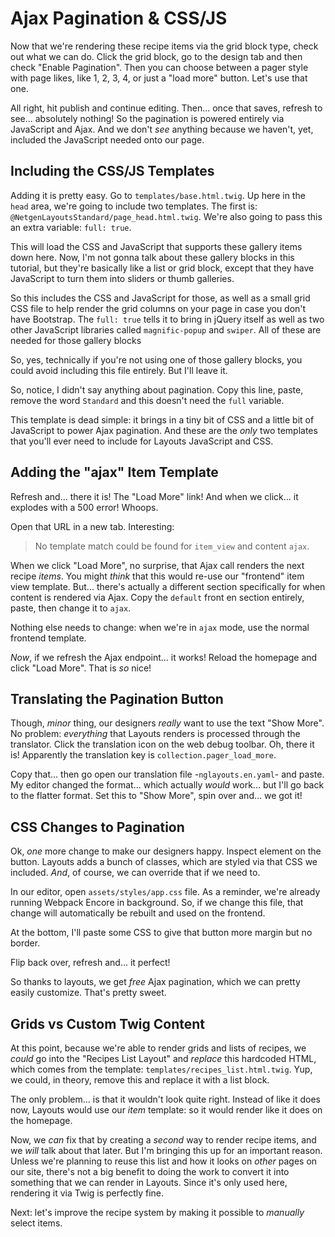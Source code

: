 # Ajax Pagination & CSS/JS

Now that we're rendering these recipe items via the grid block type, check out what
we can do. Click the grid block, go to the design tab and then check
"Enable Pagination". Then you can choose between a pager style with page likes,
like 1, 2, 3, 4, or just a "load more" button. Let's use that one.

All right, hit publish and continue editing. Then... once that saves, refresh to
see... absolutely nothing! So the pagination is powered entirely via JavaScript and
Ajax. And we don't *see* anything because we haven't, yet, included the JavaScript
needed onto our page.

## Including the CSS/JS Templates

Adding it is pretty easy. Go to `templates/base.html.twig`. Up here in the `head`
area, we're going to include two templates. The first is:
`@NetgenLayoutsStandard/page_head.html.twig`. We're also going to pass this an
extra variable: `full: true`.

This will load the CSS and JavaScript that supports these gallery items down here.
Now, I'm not gonna talk about these gallery blocks in this tutorial, but they're
basically like a list or grid block, except that they have JavaScript to turn them
into sliders or thumb galleries.

So this includes the CSS and JavaScript for those, as well as a small grid CSS file
to help render the grid columns on your page in case you don't have Bootstrap. The
`full: true` tells it to bring in jQuery itself as well as two other JavaScript
libraries called `magnific-popup` and `swiper`. All of these are needed for those
gallery blocks

So, yes, technically if you're not using one of those gallery blocks, you could avoid
including this file entirely. But I'll leave it.

So, notice, I didn't say anything about pagination. Copy this line, paste, remove
the word `Standard` and this doesn't need the `full` variable.

This template is dead simple: it brings in a tiny bit of CSS and a little bit of
JavaScript to power Ajax pagination. And these are the *only* two templates that
you'll ever need to include for Layouts JavaScript and CSS.

## Adding the "ajax" Item Template

Refresh and... there it is! The "Load More" link! And when we click... it explodes
with a 500 error! Whoops.

Open that URL in a new tab. Interesting:

> No template match could be found for `item_view` and content `ajax`.

When we click "Load More", no surprise, that Ajax call renders the next recipe
*items*. You might *think* that this would re-use our "frontend" item view template.
But... there's actually a different section specifically for when content is rendered
via Ajax. Copy the `default` front en section entirely, paste, then change it to
`ajax`.

Nothing else needs to change: when we're in `ajax` mode, use the normal frontend
template.

*Now*, if we refresh the Ajax endpoint... it works! Reload the homepage and click
"Load More". That is *so* nice!

## Translating the Pagination Button

Though, *minor* thing, our designers *really* want to use the text "Show More".
No problem: *everything* that Layouts renders is processed through the translator.
Click the translation icon on the web debug toolbar. Oh, there it is! Apparently
the translation key is `collection.pager_load_more`.

Copy that... then go open our translation file -`nglayouts.en.yaml`- and paste.
My editor changed the format... which actually *would* work... but I'll go back
to the flatter format. Set this to "Show More", spin over and... we got it!

## CSS Changes to Pagination

Ok, *one* more change to make our designers happy. Inspect element on the button.
Layouts adds a bunch of classes, which are styled via that CSS we included.
*And*, of course, we can override that if we need to.

In our editor, open `assets/styles/app.css` file. As a reminder, we're already
running Webpack Encore in background. So, if we change this file, that change
will automatically be rebuilt and used on the frontend.

At the bottom, I'll paste some CSS to give that button more margin but no border.

Flip back over, refresh and... it perfect!

So thanks to layouts, we get *free* Ajax pagination, which we can pretty easily
customize. That's pretty sweet.

## Grids vs Custom Twig Content

At this point, because we're able to render grids and lists of recipes, we *could*
go into the "Recipes List Layout" and *replace* this hardcoded HTML, which
comes from the template: `templates/recipes_list.html.twig`. Yup, we could, in
theory, remove this and replace it with a list block.

The only problem... is that it wouldn't look quite right. Instead of like it does
now, Layouts would use our *item* template: so it would render like it does on
the homepage.

Now, we *can* fix that by creating a *second* way to render recipe items, and
we *will* talk about that later. But I'm bringing this up for an important
reason. Unless we're planning to reuse this list and how it looks on *other*
pages on our site, there's not a big benefit to doing the work to convert it
into something that we can render in Layouts. Since it's only used here, rendering
it via Twig is perfectly fine.

Next: let's improve the recipe system by making it possible to *manually* select
items.
